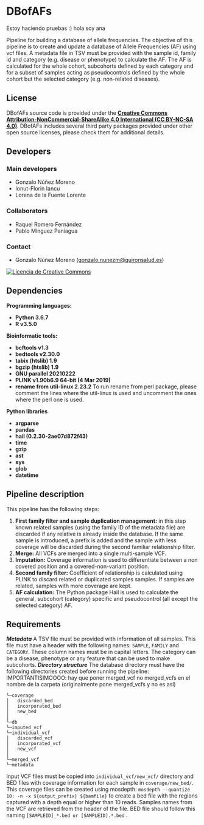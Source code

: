 # DBofAFs
Estoy haciendo pruebas :)
hola soy ana

Pipeline for building a database of allele frequencies. The objective of this pipeline is to create and update a database of Allele Frequencies (AF) using vcf files. A metadata file in TSV must be provided with the sample id, family id and category (e.g. disease or phenotype)  to calculate the AF. The AF is calculated for the whole cohort, subcohorts defined by each category and for a subset of samples acting as pseudocontrols defined by the whole cohort but the selected category (e.g. non-related diseases).

## License
DBofAFs source code is provided under the [**Creative Commons Attribution-NonCommercial-ShareAlike 4.0 International (CC BY-NC-SA 4.0)**](https://creativecommons.org/licenses/by-nc-sa/4.0/). DBofAFs includes several third party packages provided under other open source licenses, please check them for additional details.

## Developers
### Main developers
 - Gonzalo Núñez Moreno
 - Ionut-Florin Iancu
 - Lorena de la Fuente Lorente

### Collaborators
 - Raquel Romero Fernández
 - Pablo Mínguez Paniagua

### Contact
 - Gonzalo Núñez Moreno (gonzalo.nunezm@quironsalud.es)

[![Licencia de Creative Commons](https://i.creativecommons.org/l/by-nc-sa/4.0/88x31.png)](http://creativecommons.org/licenses/by-nc-sa/4.0/)

## Dependencies

**Programming languages:**
- **Python 3.6.7**
- **R v3.5.0**

**Bioinformatic tools:**
- **bcftools v1.3**
- **bedtools v2.30.0** 
- **tabix (htslib) 1.9**
- **bgzip (htslib) 1.9**
- **GNU parallel 20210222**
- **PLINK v1.90b6.9 64-bit (4 Mar 2019)**
- **rename from util-linux 2.23.2** To run rename from perl package, please comment the lines where the util-linux is used and uncomment the ones where the perl one is used.


**Python libraries**
- **argparse**
- **pandas**
- **hail (0.2.30-2ae07d872f43)**
- **time**
- **gzip**
- **ast**
- **sys**
- **glob**
- **datetime**


## Pipeline description
This pipeline has the following steps:
1. **First family filter and sample duplication management:** in this step known related samples (using the family ID of the metadata file) are discarded if any relative is already inside the database. If the same sample is introduced, a prefix is added and the sample with less coverage will be discarded during the second familiar relationship filter.
2. **Merge:** All VCFs are merged into a single multi-sample VCF.
3. **Imputation:** Coverage information is used to differentiate between a non covered position and a covered-non-variant position.
4. **Second family filter:** Coefficient of  relationship is calculated using PLINK to discard related or duplicated samples samples. If samples are related, samples with more coverage are kept.
5. **AF calculation:** The Python package Hail is used to calculate the general, subcohort (category) specific and pseudocontrol (all except the selected category) AF. 

## Requirements
***Metadata*** 
A TSV file must be provided with information of all samples. This file must have a header with the following names: `SAMPLE`, `FAMILY` and `CATEGORY`. These column names must be in capital letters. The category can be a disease, phenotype or any feature that can be used to make subcohorts. 
***Directory structure***
The database directory must have the following directories created before running the pipeline:
IMPORTANTISIMOOOO: hay que poner merged_vcf no merged_vcfs en el nombre de la carpeta (originalmente pone merged_vcfs y no es así)
```
└─coverage
│   discarded_bed
│   incorporated_bed   
│   new_bed   
│
└─db
└─imputed_vcf
└─individual_vcf
│   discarded_vcf
│   incorporated_vcf   
│   new_vcf   
│
└─merged_vcf
└─metadata
```
Input VCF files must be copied into `individual_vcf/new_vcf/` directory and BED files with coverage information for each sample in `coverage/new_bed/`. This coverage files can be created using mosdepth: `mosdepth --quantize 10: -n -x ${output_prefix} ${bamfile}` to create a bed file with the regions captured with a depth equal or higher than 10 reads. Samples names from the VCF are retrieved from the header of the file. BED file should follow this naming `[SAMPLEID]_*.bed or [SAMPLEID].*.bed` .
